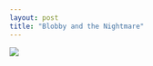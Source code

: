```yaml
---
layout: post
title: "Blobby and the Nightmare"
---
```

<img id="img" src=" {{ site.baseurl}}/images/9-07-27-20-Blobby-and-the-Nightmare.png"/>